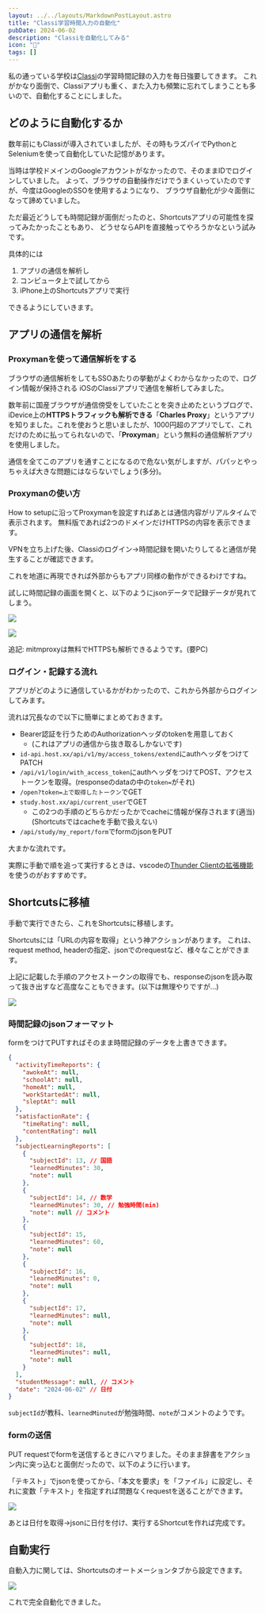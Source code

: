 ```yaml
---
layout: ../../layouts/MarkdownPostLayout.astro
title: "Classi学習時間入力の自動化"
pubDate: 2024-06-02
description: "Classiを自動化してみる"
icon: "📖"
tags: []
---
```


私の通っている学校は[Classi](https://ja.wikipedia.org/wiki/Classi)の学習時間記録の入力を毎日強要してきます。
これがかなり面倒で、Classiアプリも重く、また入力も頻繁に忘れてしまうことも多いので、自動化することにしました。

## どのように自動化するか

数年前にもClassiが導入されていましたが、その時もラズパイでPythonとSeleniumを使って自動化していた記憶があります。

当時は学校ドメインのGoogleアカウントがなかったので、そのままIDでログインしていました。
よって、ブラウザの自動操作だけでうまくいっていたのですが、今度はGoogleのSSOを使用するようになり、
ブラウザ自動化が少々面倒になって諦めていました。

ただ最近どうしても時間記録が面倒だったのと、Shortcutsアプリの可能性を探ってみたかったこともあり、
どうせならAPIを直接触ってやろうかなという試みです。

具体的には

1. アプリの通信を解析し
2. コンピュータ上で試してから
3. iPhone上のShortcutsアプリで実行

できるようにしていきます。

## アプリの通信を解析

### Proxymanを使って通信解析をする

ブラウザの通信解析をしてもSSOあたりの挙動がよくわからなかったので、ログイン情報が保持される
iOSのClassiアプリで通信を解析してみました。

数年前に国産ブラウザが通信傍受をしていたことを突き止めたというブログで、iDevice上の**HTTPSトラフィックも解析できる**「**Charles Proxy**」というアプリを知りました。これを使おうと思いましたが、1000円超のアプリでして、これだけのために払ってられないので、「**Proxyman**」という無料の通信解析アプリを使用しました。

通信を全てこのアプリを通すことになるので危ない気がしますが、パパッとやっちゃえば大きな問題にはならないでしょう(多分)。


### Proxymanの使い方

How to setupに沿ってProxymanを設定すればあとは通信内容がリアルタイムで表示されます。
無料版であれば2つのドメインだけHTTPSの内容を表示できます。

VPNを立ち上げた後、Classiのログイン→時間記録を開いたりしてると通信が発生することが確認できます。

これを地道に再現できれば外部からもアプリ同様の動作ができるわけですね。

試しに時間記録の画面を開くと、以下のようにjsonデータで記録データが見れてしまう。

![](../../assets/images/ac/1.png)

![](../../assets/images/ac/2.png)

追記: mitmproxyは無料でHTTPSも解析できるようです。(要PC)

### ログイン・記録する流れ

アプリがどのように通信しているかがわかったので、これから外部からログインしてみます。

流れは冗長なので以下に簡単にまとめておきます。

- Bearer認証を行うためのAuthorizationヘッダのtokenを用意しておく
    - (これはアプリの通信から抜き取るしかないです)
- `id-api.host.xx/api/v1/my/access_tokens/extend`にauthヘッダをつけてPATCH
- `/api/v1/login/with_access_token`にauthヘッダをつけてPOST、アクセストークンを取得。(responseのdataの中の`token=`がそれ)
- `/open?token=上で取得したトークン`でGET
- `study.host.xx/api/current_user`でGET
    - この2つの手順のどちらかだったかでcacheに情報が保存されます(適当)(Shortcutsではcacheを手動で扱えない)
- `/api/study/my_report/form`でformのjsonをPUT


大まかな流れです。

実際に手動で順を追って実行するときは、vscodeの[Thunder Clientの拡張機能](https://www.thunderclient.com/)を使うのがおすすめです。


## Shortcutsに移植

手動で実行できたら、これをShortcutsに移植します。

Shortcutsには「URLの内容を取得」という神アクションがあります。
これは、request method, headerの指定、jsonでのrequestなど、様々なことができます。

上記に記載した手順のアクセストークンの取得でも、responseのjsonを読み取って抜き出すなど高度なこともできます。(以下は無理やりですが...)

![](../../assets/images/ac/3.png)

### 時間記録のjsonフォーマット

formをつけてPUTすればそのまま時間記録のデータを上書きできます。

```json
{
  "activityTimeReports": {
    "awokeAt": null,
    "schoolAt": null,
    "homeAt": null,
    "workStartedAt": null,
    "sleptAt": null
  },
  "satisfactionRate": {
    "timeRating": null,
    "contentRating": null
  },
  "subjectLearningReports": [
    {
      "subjectId": 13, // 国語
      "learnedMinutes": 30,
      "note": null
    },
    {
      "subjectId": 14, // 数学
      "learnedMinutes": 30, // 勉強時間(min)
      "note": null // コメント
    },
    {
      "subjectId": 15,
      "learnedMinutes": 60,
      "note": null
    },
    {
      "subjectId": 16,
      "learnedMinutes": 0,
      "note": null
    },
    {
      "subjectId": 17,
      "learnedMinutes": null,
      "note": null
    },
    {
      "subjectId": 18,
      "learnedMinutes": null,
      "note": null
    }
  ],
  "studentMessage": null, // コメント
  "date": "2024-06-02" // 日付
}
```

`subjectId`が教科、`learnedMinuted`が勉強時間、`note`がコメントのようです。


### formの送信

PUT requestでformを送信するときにハマりました。そのまま辞書をアクション内に突っ込むと面倒だったので、以下のように行います。

「テキスト」でjsonを使ってから、「本文を要求」を「ファイル」に設定し、それに変数「テキスト」を指定すれば問題なくrequestを送ることができます。

![](../../assets/images/ac/4.png)

あとは日付を取得→jsonに日付を付け、実行するShortcutを作れば完成です。

## 自動実行

自動入力に関しては、Shortcutsのオートメーションタブから設定できます。

![](../../assets/images/ac/5.jpg)

これで完全自動化できました。
